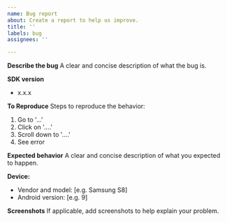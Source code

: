 ```yaml
---
name: Bug report
about: Create a report to help us improve.
title: ''
labels: bug
assignees: ''

---
```


**Describe the bug**
A clear and concise description of what the bug is.

**SDK version**
- x.x.x

**To Reproduce**
Steps to reproduce the behavior:
1. Go to '...'
2. Click on '....'
3. Scroll down to '....'
4. See error

**Expected behavior**
A clear and concise description of what you expected to happen.

**Device:**
 - Vendor and model: [e.g. Samsung S8]
 - Android version: [e.g. 9]

**Screenshots**
If applicable, add screenshots to help explain your problem.
